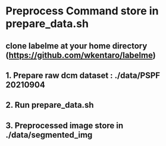 # Preprocess Command store in prepare_data.sh

## clone labelme at your home directory (https://github.com/wkentaro/labelme)

## 1. Prepare raw dcm dataset : ./data/PSPF 20210904 

## 2. Run prepare_data.sh

## 3. Preprocessed image store in ./data/segmented_img
